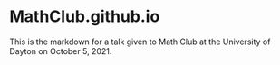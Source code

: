 # MathClub.github.io
This is the markdown for a talk given to Math Club at the University of Dayton on October 5, 2021. 

